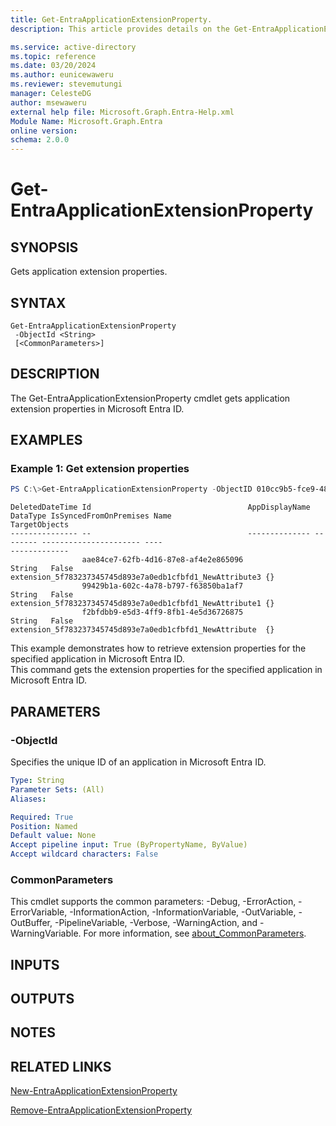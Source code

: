 ```yaml
---
title: Get-EntraApplicationExtensionProperty.
description: This article provides details on the Get-EntraApplicationExtensionProperty command.

ms.service: active-directory
ms.topic: reference
ms.date: 03/20/2024
ms.author: eunicewaweru
ms.reviewer: stevemutungi
manager: CelesteDG
author: msewaweru
external help file: Microsoft.Graph.Entra-Help.xml
Module Name: Microsoft.Graph.Entra
online version:
schema: 2.0.0
---
```


# Get-EntraApplicationExtensionProperty

## SYNOPSIS
Gets application extension properties.

## SYNTAX

```
Get-EntraApplicationExtensionProperty 
 -ObjectId <String> 
 [<CommonParameters>]
```

## DESCRIPTION
The Get-EntraApplicationExtensionProperty cmdlet gets application extension properties in Microsoft Entra ID.

## EXAMPLES

### Example 1: Get extension properties
```Powershell
PS C:\>Get-EntraApplicationExtensionProperty -ObjectID 010cc9b5-fce9-485e-9566-c68debafac5f
```
```Output
DeletedDateTime Id                                   AppDisplayName DataType IsSyncedFromOnPremises Name                                                     TargetObjects
--------------- --                                   -------------- -------- ---------------------- ----                                                     -------------
                aae84ce7-62fb-4d16-87e8-af4e2e865096                String   False                  extension_5f783237345745d893e7a0edb1cfbfd1_NewAttribute3 {}
                99429b1a-602c-4a78-b797-f63850ba1af7                String   False                  extension_5f783237345745d893e7a0edb1cfbfd1_NewAttribute1 {}
                f2bfdbb9-e5d3-4ff9-8fb1-4e5d36726875                String   False                  extension_5f783237345745d893e7a0edb1cfbfd1_NewAttribute  {}
```

This example demonstrates how to retrieve extension properties for the specified application in Microsoft Entra ID.  
This command gets the extension properties for the specified application in Microsoft Entra ID.

## PARAMETERS

### -ObjectId
Specifies the unique ID of an application in Microsoft Entra ID.

```yaml
Type: String
Parameter Sets: (All)
Aliases:

Required: True
Position: Named
Default value: None
Accept pipeline input: True (ByPropertyName, ByValue)
Accept wildcard characters: False
```

### CommonParameters
This cmdlet supports the common parameters: -Debug, -ErrorAction, -ErrorVariable, -InformationAction, -InformationVariable, -OutVariable, -OutBuffer, -PipelineVariable, -Verbose, -WarningAction, and -WarningVariable. For more information, see [about_CommonParameters](http://go.microsoft.com/fwlink/?LinkID=113216).

## INPUTS

## OUTPUTS

## NOTES

## RELATED LINKS

[New-EntraApplicationExtensionProperty](New-EntraApplicationExtensionProperty.md)

[Remove-EntraApplicationExtensionProperty](Remove-EntraApplicationExtensionProperty.md)

